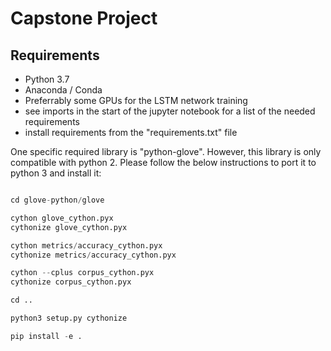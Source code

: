 # Capstone Project

## Requirements

* Python 3.7
* Anaconda / Conda
* Preferrably some GPUs for the LSTM network training
* see imports in the start of the jupyter notebook for a list of the needed requirements
* install requirements from the "requirements.txt" file

One specific required library is "python-glove". However, this library is only compatible with python 2. Please follow the below instructions to port it to python 3 and install it:

```python

cd glove-python/glove

cython glove_cython.pyx
cythonize glove_cython.pyx

cython metrics/accuracy_cython.pyx
cythonize metrics/accuracy_cython.pyx

cython --cplus corpus_cython.pyx
cythonize corpus_cython.pyx

cd ..

python3 setup.py cythonize

pip install -e .

```
